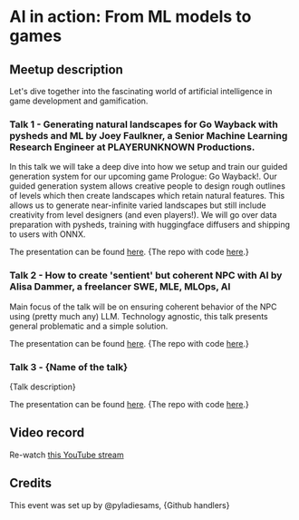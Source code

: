 # AI in action: From ML models to games

## Meetup description
Let's dive together into the fascinating world of artificial intelligence in game development and gamification. 

### Talk 1 - Generating natural landscapes for Go Wayback with pysheds and ML by Joey Faulkner, a Senior Machine Learning Research Engineer at PLAYERUNKNOWN Productions.

In this talk we will take a deep dive into how we setup and train our guided generation system for our upcoming game Prologue: Go Wayback!. Our guided generation system allows creative people to design rough outlines of levels which then create landscapes which retain natural features. This allows us to generate near-infinite varied landscapes but still include creativity from level designers (and even players!).  We will go over data preparation with pysheds, training with huggingface diffusers and shipping to users with ONNX.

The presentation can be found [here](link). {The repo with code [here](link).}

### Talk 2 - How to create 'sentient' but coherent NPC with AI by Alisa Dammer, a freelancer SWE, MLE, MLOps, AI

Main focus of the talk will be on ensuring coherent behavior of the NPC using (pretty much any) LLM. Technology agnostic, this talk presents general problematic and a simple solution.  

The presentation can be found [here](link). {The repo with code [here](link).}

### Talk 3 - {Name of the talk}

{Talk description}

The presentation can be found [here](link). {The repo with code [here](link).}

## Video record
Re-watch [this YouTube stream](https://youtube.com/live/ODnQutDs4Ao)

## Credits
This event was set up by @pyladiesams, {Github handlers}
